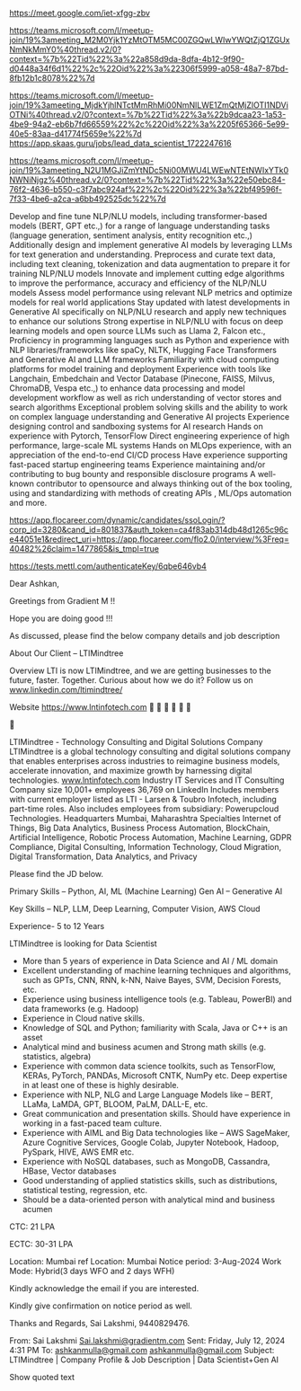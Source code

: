 https://meet.google.com/iet-xfgg-zbv


https://teams.microsoft.com/l/meetup-join/19%3ameeting_M2M0Yjk1YzMtOTM5MC00ZGQwLWIwYWQtZjQ1ZGUxNmNkMmY0%40thread.v2/0?context=%7b%22Tid%22%3a%22a858d9da-8dfa-4b12-9f90-d0448a34f6d1%22%2c%22Oid%22%3a%22306f5999-a058-48a7-87bd-8fb12b1c8078%22%7d



https://teams.microsoft.com/l/meetup-join/19%3ameeting_MjdkYjhlNTctMmRhMi00NmNlLWE1ZmQtMjZlOTI1NDViOTNi%40thread.v2/0?context=%7b%22Tid%22%3a%22b9dcaa23-1a53-4be9-94a2-eb6b7fd66559%22%2c%22Oid%22%3a%2205f65366-5e99-40e5-83aa-d41774f5659e%22%7d
https://app.skaas.guru/jobs/lead_data_scientist_1722247616


https://teams.microsoft.com/l/meetup-join/19%3ameeting_N2U1MGJiZmYtNDc5Ni00MWU4LWEwNTEtNWIxYTk0NWNiNjgz%40thread.v2/0?context=%7b%22Tid%22%3a%22e50ebc84-76f2-4636-b550-c3f7abc924af%22%2c%22Oid%22%3a%22bf49596f-7f33-4be6-a2ca-a6bb492525dc%22%7d

Develop and fine tune NLP/NLU models, including transformer-based models (BERT, GPT etc.,) for a range of language understanding tasks (language generation, sentiment analysis, entity recognition etc.,) Additionally design and implement generative AI models by leveraging LLMs for text generation and understanding. Preprocess and curate text data, including text cleaning, tokenization and data augmentation to prepare it for training NLP/NLU models Innovate and implement cutting edge algorithms to improve the performance, accuracy and efficiency of the NLP/NLU models Assess model performance using relevant NLP metrics and optimize models for real world applications Stay updated with latest developments in Generative AI specifically on NLP/NLU research and apply new techniques to enhance our solutions Strong expertise in NLP/NLU with focus on deep learning models and open source LLMs such as Llama 2, Falcon etc., Proficiency in programming languages such as Python and experience with NLP libraries/frameworks like spaCy, NLTK, Hugging Face Transformers and Generative AI and LLM frameworks Familiarity with cloud computing platforms for model training and deployment Experience with tools like Langchain, Embedchain and Vector Database (Pinecone, FAISS, Milvus, ChromaDB, Vespa etc.,) to enhance data processing and model development workflow as well as rich understanding of vector stores and search algorithms Exceptional problem solving skills and the ability to work on complex language understanding and Generative AI projects Experience designing control and sandboxing systems for AI research Hands on experience with Pytorch, TensorFlow Direct engineering experience of high performance, large-scale ML systems Hands on MLOps experience, with an appreciation of the end-to-end CI/CD process Have experience supporting fast-paced startup engineering teams Experience maintaining and/or contributing to bug bounty and responsible disclosure programs A well-known contributor to opensource and always thinking out of the box tooling, using and standardizing with methods of creating APIs , ML/Ops automation and more.

 https://app.flocareer.com/dynamic/candidates/ssoLogin/?corp_id=3280&cand_id=801837&auth_token=ca4f83ab314db48d1265c96ce44051e1&redirect_uri=https://app.flocareer.com/flo2.0/interview/%3Freq=40482%26claim=1477865&is_tmpl=true

 https://tests.mettl.com/authenticateKey/6qbe646vb4


Dear Ashkan,



Greetings from Gradient M !! 



Hope you are doing good !!! 



As discussed, please find the below company details and job description





About Our Client – LTIMindtree



Overview
LTI is now LTIMindtree, and we are getting businesses to the future, faster. Together. Curious about how we do it? Follow us on www.linkedin.com/ltimindtree/

Website
https://www.lntinfotech.com









LTIMindtree - Technology Consulting and Digital Solutions Company
LTIMindtree is a global technology consulting and digital solutions company that enables enterprises across industries to reimagine business models, accelerate innovation, and maximize growth by harnessing digital technologies.
www.lntinfotech.com
Industry
IT Services and IT Consulting
Company size
10,001+ employees
36,769 on LinkedIn Includes members with current employer listed as LTI - Larsen & Toubro Infotech, including part-time roles. Also includes employees from subsidiary: Powerupcloud Technologies.
Headquarters
Mumbai, Maharashtra
Specialties
Internet of Things, Big Data Analytics, Business Process Automation, BlockChain, Artificial Intelligence, Robotic Process Automation, Machine Learning, GDPR Compliance, Digital Consulting, Information Technology, Cloud Migration, Digital Transformation, Data Analytics, and Privacy

Please find the JD below.

Primary Skills – Python, AI, ML (Machine Learning) Gen AI – Generative AI
 
Key Skills – NLP, LLM, Deep Learning, Computer Vision, AWS Cloud
 
Experience- 5 to 12 Years
 
LTIMindtree is looking for Data Scientist
 
- More than 5 years of experience in Data Science and AI / ML domain
- Excellent understanding of machine learning techniques and algorithms, such as GPTs, CNN, RNN, k-NN, Naive Bayes, SVM, Decision Forests, etc.
- Experience using business intelligence tools (e.g. Tableau, PowerBI) and data frameworks (e.g. Hadoop)
- Experience in Cloud native skills.
- Knowledge of SQL and Python; familiarity with Scala, Java or C++ is an asset
- Analytical mind and business acumen and Strong math skills (e.g. statistics, algebra)
- Experience with common data science toolkits, such as TensorFlow, KERAs, PyTorch, PANDAs, Microsoft CNTK, NumPy etc. Deep expertise in at least one of these is highly desirable.
- Experience with NLP, NLG and Large Language Models like – BERT, LLaMa, LaMDA, GPT, BLOOM, PaLM, DALL-E, etc.
- Great communication and presentation skills. Should have experience in working in a fast-paced team culture.
- Experience with AIML and Big Data technologies like – AWS SageMaker, Azure Cognitive Services, Google Colab, Jupyter Notebook, Hadoop, PySpark, HIVE, AWS EMR etc.
- Experience with NoSQL databases, such as MongoDB, Cassandra, HBase, Vector databases
- Good understanding of applied statistics skills, such as distributions, statistical testing, regression, etc.
- Should be a data-oriented person with analytical mind and business acumen



CTC: 21 LPA

ECTC: 30-31 LPA

Location: Mumbai
ref Location: Mumbai
Notice period: 3-Aug-2024
Work Mode: Hybrid(3 days WFO and 2 days WFH)


Kindly acknowledge the email if you are interested.




Kindly give confirmation on notice period as well.


Thanks and Regards,
Sai Lakshmi,
9440829476.


From: Sai Lakshmi <Sai.lakshmi@gradientm.com>
Sent: Friday, July 12, 2024 4:31 PM
To: ashkanmulla@gmail.com <ashkanmulla@gmail.com>
Subject: LTIMindtree | Company Profile & Job Description | Data Scientist+Gen AI
 
Show quoted text

